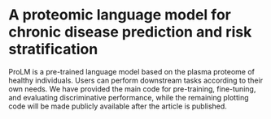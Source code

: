 A proteomic language model for chronic disease prediction and risk stratification
====
ProLM is a pre-trained language model based on the plasma proteome of healthy individuals. Users can perform downstream tasks according to their own needs. We have provided the main code for pre-training, fine-tuning, and evaluating discriminative performance, while the remaining plotting code will be made publicly available after the article is published.
